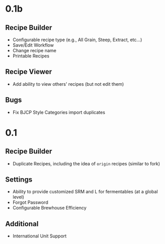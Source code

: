 0.1b
====

Recipe Builder
--------------
* Configurable recipe type (e.g., All Grain, Steep, Extract, etc...)
* Save/Edit Workflow
* Change recipe name
* Printable Recipes

Recipe Viewer
-------------
* Add ability to view others' recipes (but not edit them)

Bugs
-------------
* Fix BJCP Style Categories import duplicates

0.1
====

Recipe Builder
--------------
* Duplicate Recipes, including the idea of `origin` recipes (similar to fork)

Settings
--------
* Ability to provide customized SRM and L for fermentables (at a global level)
* Forgot Password
* Configurable Brewhouse Efficiency

Additional
----------
* International Unit Support
